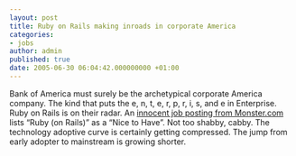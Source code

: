 ```yaml
---
layout: post
title: Ruby on Rails making inroads in corporate America
categories:
- jobs
author: admin
published: true
date: 2005-06-30 06:04:42.000000000 +01:00
---
```

<p>Bank of America must surely be the archetypical corporate America company. The kind that puts the e, n, t, e, r, p, r, i, s, and e in Enterprise. Ruby on Rails is on their radar. An <a href="http://jobsearch.monster.com/getjob.asp?JobID=31468130&amp;AVSDM=2005%2D06%2D28+14%3A06%3A43&amp;Logo=1&amp;lid=316&amp;fn=660&amp;fn=554&amp;brd=1&amp;brd=1862&amp;brd=1863&amp;q=ruby&amp;cy=US&amp;col=dltci">innocent job posting from Monster.com</a> lists &#8220;Ruby (on Rails)&#8221; as a &#8220;Nice to Have&#8221;. Not too shabby, cabby. The technology adoptive curve is certainly getting compressed. The jump from early adopter to mainstream is growing shorter.</p>